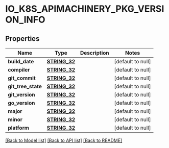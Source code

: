 # IO_K8S_APIMACHINERY_PKG_VERSION_INFO

## Properties
Name | Type | Description | Notes
------------ | ------------- | ------------- | -------------
**build_date** | [**STRING_32**](STRING_32.md) |  | [default to null]
**compiler** | [**STRING_32**](STRING_32.md) |  | [default to null]
**git_commit** | [**STRING_32**](STRING_32.md) |  | [default to null]
**git_tree_state** | [**STRING_32**](STRING_32.md) |  | [default to null]
**git_version** | [**STRING_32**](STRING_32.md) |  | [default to null]
**go_version** | [**STRING_32**](STRING_32.md) |  | [default to null]
**major** | [**STRING_32**](STRING_32.md) |  | [default to null]
**minor** | [**STRING_32**](STRING_32.md) |  | [default to null]
**platform** | [**STRING_32**](STRING_32.md) |  | [default to null]

[[Back to Model list]](../README.md#documentation-for-models) [[Back to API list]](../README.md#documentation-for-api-endpoints) [[Back to README]](../README.md)


